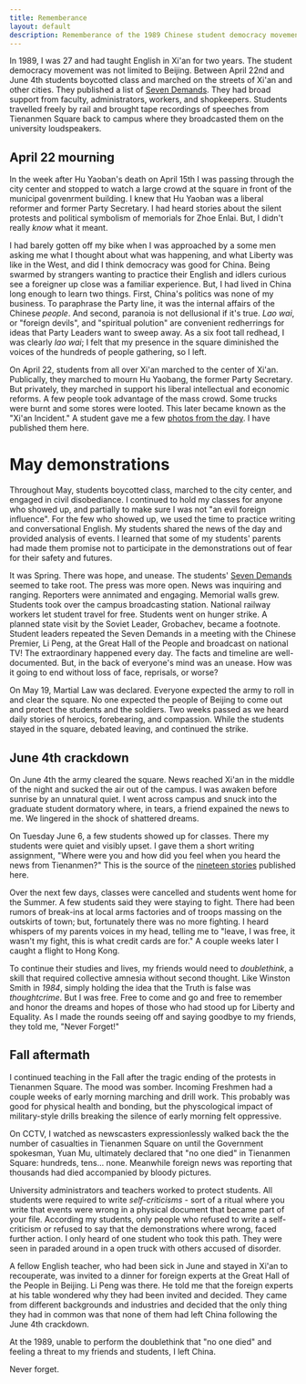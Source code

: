```yaml
---
title: Rememberance
layout: default
description: Rememberance of the 1989 Chinese student democracy movement.
---
```


In 1989, I was 27 and had taught English in Xi'an for two years.  The student democracy movement was not limited to Beijing.  Between April 22nd and June 4th students boycotted class and marched on the streets of Xi'an and other cities.  They published a list of [Seven Demands](https://en.wikipedia.org/wiki/1989_Tiananmen_Square_protests_and_massacre#Death_of_Hu_Yaobang). They had broad support from faculty, administrators, workers, and shopkeepers. Students travelled freely by rail and brought tape recordings of speeches from Tienanmen Square back to campus where they broadcasted them on the university loudspeakers. 

## April 22 mourning

In the week after Hu Yaoban's death on April 15th I was passing through the city center and stopped to watch a large crowd at the square in front of the municipal govenrment building.  I knew that Hu Yaoban was a liberal reformer and former Party Secretary. I had heard stories about the silent protests and political symbolism of memorials for Zhoe Enlai.  But, I didn't really _know_ what it meant. 

I had barely gotten off my bike when I was approached by a some men asking me what I thought about what was happening, and what Liberty was like in the West, and did I think democracy was good for China.  Being swarmed by strangers wanting to practice their English and idlers curious see a foreigner up close was a familiar experience. But, I had lived in China long enough to learn two things.  First, China's politics was none of my business. To paraphrase the Party line, it was the internal affairs of the Chinese _people_.  And second, paranoia is not dellusional if it's true. <i lang="cn">Lao wai</i>, or "foreign devils", and "spiritual polution" are convenient redherrings for ideas that Party Leaders want to sweep away.  As a six foot tall redhead, I was clearly <i lang="cn">lao wai</i>; I felt that my presence in the square diminished the voices of the hundreds of people gathering, so I left.

On April 22, students from all over Xi'an marched to the center of Xi'an.  Publically, they marched to mourn Hu Yaobang, the former Party Secretary.  But privately, they marched in support his liberal intellectual and economic reforms.  A few people took advantage of the mass crowd.  Some trucks were burnt and some stores were looted.  This later became known as the "Xi'an Incident."  A student gave me a few <a href="april22.html">photos from the day</a>.  I have published them here.

# May demonstrations

Throughout May, students boycotted class, marched to the city center, and engaged in civil disobediance.  I continued to hold my classes for anyone who showed up, and partially to make sure I was not "an evil foreign influence". For the few who showed up, we used the time to practice writing and conversational English.  My students shared the news of the day and provided analysis of events.  I learned that some of my students' parents had made them promise not to participate in the demonstrations out of fear for their safety and futures. 

It was Spring.  There was hope, and unease.  The students' [Seven Demands](https://en.wikipedia.org/wiki/1989_Tiananmen_Square_protests_and_massacre#Death_of_Hu_Yaobang) seemed to take root.  The press was more open. News was inquiring and ranging.  Reporters were annimated and engaging.  Memorial walls grew. Students took over the campus broadcasting station.  National railway workers let student travel for free.  Students went on hunger strike. A planned state visit by the Soviet Leader, Grobachev, became a footnote. Student leaders repeated the Seven Demands in a meeting with the Chinese Premier, Li Peng, at the Great Hall of the People and broadcast on national TV!  The extraordinary happened every day.  The facts and timeline are well-documented.  But, in the back of everyone's mind was an unease. How was it going to end without loss of face, reprisals, or worse?

On May 19, Martial Law was declared. Everyone expected the army to roll in and clear the square. No one expected the people of Beijing to come out and protect the students and the soldiers. Two weeks passed as we heard daily stories of heroics, forebearing, and compassion. While the students stayed in the square, debated leaving, and continued the strike.



## June 4th crackdown

On June 4th the army cleared the square.  News reached Xi'an in the middle of the night and sucked the air out of the campus.  I was awaken before sunrise by an unnatural quiet.  I went across campus and snuck into the graduate student dormatory where, in tears, a friend expained the news to me.  We lingered in the shock of shattered dreams.  

On Tuesday June 6, a few students showed up for classes.  There my students were quiet and visibly upset.  I gave them a short writing assignment, "Where were you and how did you feel when you heard the news from Tienanmen?"  This is the source of the <a href="index.html">nineteen stories</a> published here.  

Over the next few days, classes were cancelled and students went home for the Summer.  A few students said they were staying to fight.  There had been rumors of break-ins at local arms factories and of troops massing on the outskirts of town; but, fortunately there was no more fighting.  I heard whispers of my parents voices in my head, telling me to "leave, I was free, it wasn't my fight, this is what credit cards are for."  A couple weeks later I caught a flight to Hong Kong.  

To continue their studies and lives, my friends would need to _doublethink_, a skill that required collective amnesia without second thought. Like Winston Smith in _1984_, simply holding the idea that the Truth is false was _thoughtcrime_.  But I was free.  Free to come and go and free to remember and honor the dreams and hopes of those who had stood up for Liberty and Equality. As I made the rounds seeing off and saying goodbye to my friends, they told me, "Never Forget!"   

## Fall aftermath

I continued teaching in the Fall after the tragic ending of the protests in Tienanmen Square.  The mood was somber.   Incoming Freshmen had a couple weeks of early morning marching and drill work.  This probably was good for physical health and bonding, but the physcological impact of military-style drills breaking the silence of early morning felt oppressive.

On CCTV, I watched as newscasters expressionlessly walked back the the number of casualties in Tienanmen Square on until the Government spokesman, Yuan Mu, ultimately declared that "no one died" in Tienanmen Square:  hundreds, tens... none.  Meanwhile foreign news was reporting that thousands had died accompanied by bloody pictures.

University administrators and teachers worked to protect students.  All students were required to write _self-criticisms_ - sort of a ritual where you write that events were wrong in a physical document that became part of your file.  According my students, only people who refused to write a self-criticism or refused to say that the demonstrations where wrong, faced further action.  I only heard of one student who took this path.  They were seen in paraded around in a open truck with others accused of disorder.

A fellow English teacher, who had been sick in June and stayed in Xi'an to recouperate, was invited to a dinner for foreign experts at the Great Hall of the People in Beijing.  Li Peng was there.  He told me that the foreign experts at his table wondered why they had been invited and decided.  They came from different backgrounds and industries and decided that the only thing they had in common was that none of them had left China following the June 4th crackdown.

At the 1989, unable to perform the doublethink that "no one died" and feeling a threat to my friends and students, I left China. 

Never forget.